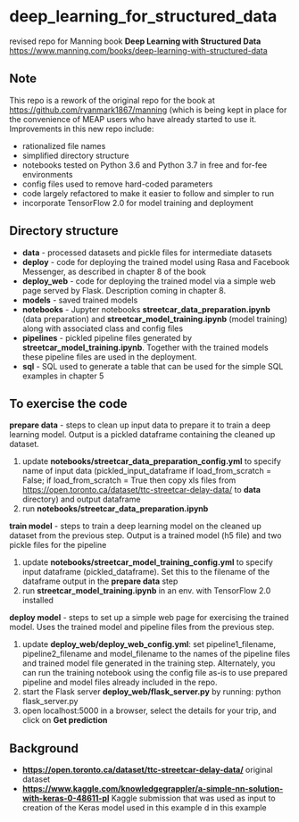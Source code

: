 # deep_learning_for_structured_data
revised repo for Manning book **Deep Learning with Structured Data** https://www.manning.com/books/deep-learning-with-structured-data

## Note
This repo is a rework of the original repo for the book at https://github.com/ryanmark1867/manning (which is being kept in place for the convenience of MEAP users who have already started to use it. Improvements in this new repo include:
- rationalized file names
- simplified directory structure
- notebooks tested on Python 3.6 and Python 3.7 in free and for-fee environments
- config files used to remove hard-coded parameters
- code largely refactored to make it easier to follow and simpler to run
- incorporate TensorFlow 2.0 for model training and deployment

## Directory structure
- **data** - processed datasets and pickle files for intermediate datasets
- **deploy** - code for deploying the trained model using Rasa and Facebook Messenger, as described in chapter 8 of the book
- **deploy_web** - code for deploying the trained model via a simple web page served by Flask. Description coming in chapter 8.
- **models** - saved trained models
- **notebooks** - Jupyter notebooks **streetcar_data_preparation.ipynb** (data preparation) and **streetcar_model_training.ipynb** (model training) along with associated class and config files
- **pipelines** - pickled pipeline files generated by **streetcar_model_training.ipynb**. Together with the trained models these pipeline files are used in the deployment.
- **sql** - SQL used to generate a table that can be used for the simple SQL examples in chapter 5

## To exercise the code
**prepare data** - steps to clean up input data to prepare it to train a deep learning model. Output is a pickled dataframe containing the cleaned up dataset.
1. update **notebooks/streetcar_data_preparation_config.yml**  to specify name of input data (pickled_input_dataframe if load_from_scratch = False; if load_from_scratch = True then copy xls files from https://open.toronto.ca/dataset/ttc-streetcar-delay-data/ to **data** directory) and output dataframe
2. run **notebooks/streetcar_data_preparation.ipynb**

**train model** - steps to train a deep learning model on the cleaned up dataset from the previous step. Output is a trained model (h5 file) and two pickle files for the pipeline 
1. update **notebooks/streetcar_model_training_config.yml** to specify input dataframe (pickled_dataframe). Set this to the filename of the dataframe output in the **prepare data** step
2. run **streetcar_model_training.ipynb** in an env. with TensorFlow 2.0 installed

**deploy model** - steps to set up a simple web page for exercising the trained model. Uses the trained model and pipeline files from the previous step.
1. update **deploy_web/deploy_web_config.yml**: set  pipeline1_filename, pipeline2_filename and model_filename to the names of the pipeline files and trained model file generated in the training step. Alternately, you can run the training notebook using the config file as-is to use prepared pipeline and model files already included in the repo.
2. start the Flask server **deploy_web/flask_server.py** by running: python flask_server.py
3. open localhost:5000 in a browser, select the details for your trip, and click on **Get prediction**
   
## Background

- **https://open.toronto.ca/dataset/ttc-streetcar-delay-data/** original dataset
- **https://www.kaggle.com/knowledgegrappler/a-simple-nn-solution-with-keras-0-48611-pl** Kaggle submission that was used as input to creation of the Keras model used in this example
d in this example